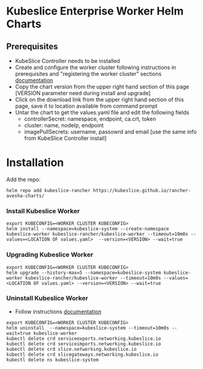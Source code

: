 # Kubeslice Enterprise Worker Helm Charts

## Prerequisites 
- KubeSlice Controller needs to be installed
- Create and configure the worker cluster following instructions in prerequisites and "registering the worker cluster" sections [documentation](https://staging2-docs.avesha.io/documentation/enterprise/0.4.0/deployment-partners/deploying-kubeslice-on-rancher/installing-the-worker-operator-on-rancher)
- Copy the chart version from the upper right hand section of this page [VERSION parameter need during install and upgrade]
- Click on the download link from the upper right hand section of this page, save it to location available from command prompt <LOCATION OF DOWNLOADED CHART.tgz>
- Untar the chart to get the values.yaml file and edit the following fields 
  - controllerSecret: namespace, endpoint, ca.crt, token 
  - cluster: name, nodeIp, endpoint 
  - imagePullSecrets: username, passowrd and email [use the same info from KubeSlice Controller install]


# Installation

Add the repo:

```console
helm repo add kubeslice-rancher https://kubeslice.github.io/rancher-avesha-charts/
```

### Install Kubeslice Worker

```console
export KUBECONFIG=<WORKER CLUSTER KUBECONFIG>
helm install --namespace=kubeslice-system --create-namespace kubeslice-worker kubeslice-rancher/kubeslice-worker --timeout=10m0s --values=<LOCATION OF values.yaml>  --version=<VERSION> --wait=true 
```

### Upgrading Kubeslice Worker
  
```console
export KUBECONFIG=<WORKER CLUSTER KUBECONFIG>
helm upgrade --history-max=5 --namespace=kubeslice-system kubeslice-worker kubeslice-rancher/kubeslice-worker --timeout=10m0s --values=<LOCATION OF values.yaml> --version=<VERSION> --wait=true
```

### Uninstall Kubeslice Worker
- Follow instructions [documentation](https://staging2-docs.avesha.io/documentation/enterprise/0.2.0/getting-started-with-cloud-clusters/uninstalling-kubeslice/deregistering-the-worker-cluster)
  
```console
export KUBECONFIG=<WORKER CLUSTER KUBECONFIG>
helm uninstall  --namespace=kubeslice-system --timeout=10m0s --wait=true kubeslice-worker 
kubectl delete crd serviceexports.networking.kubeslice.io
kubectl delete crd serviceimports.networking.kubeslice.io
kubectl delete crd slice.networking.kubeslice.io
kubectl delete crd slicegateways.networking.kubeslice.io
kubectl delete ns kubeslice-system
```
